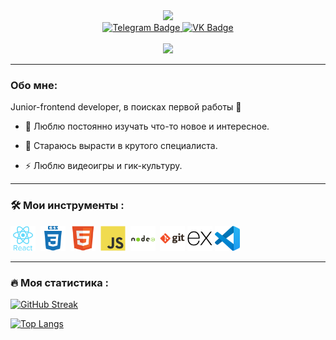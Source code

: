 <div id="header" align="center">
  <img src="https://media.giphy.com/media/aNqEFrYVnsS52/giphy.gif" width="200px"/>
    <div id="badges">
      <a href="https://t.me/rafforty">
        <img src="https://img.shields.io/badge/Telegram-blue?logo=telegram&logoColor=white" alt="Telegram Badge"/>
      </a>
      <a href="https://vk.com/rafforty">
        <img src="https://img.shields.io/badge/VK-blue?logo=VK&logoColor=white" alt="VK Badge"/>
      </a>
    </div>
  <img src="https://komarev.com/ghpvc/?username=rafforty&style=flat-square&color=blue" alt=""/>
  <div>
    <img src="https://media.giphy.com/media/Nx0rz3jtxtEre/giphy.gif" width="140px"/>
  </div>
</div>

---

### Обо мне:
Junior-frontend developer, в поисках первой работы :beginner:

- :telescope: Люблю постоянно изучать что-то новое и интересное.

- :seedling: Стараюсь вырасти в крутого специалиста.

- :zap: Люблю видеоигры и гик-культуру.

---

### :hammer_and_wrench: Мои инструменты :
<div>
  <img src="https://github.com/devicons/devicon/blob/master/icons/react/react-original-wordmark.svg" title="React" alt="React" width="40" height="40"/>&nbsp;
  <img src="https://github.com/devicons/devicon/blob/master/icons/css3/css3-plain-wordmark.svg"  title="CSS3" alt="CSS" width="40" height="40"/>&nbsp;
  <img src="https://github.com/devicons/devicon/blob/master/icons/html5/html5-original.svg" title="HTML5" alt="HTML" width="40" height="40"/>&nbsp;
  <img src="https://github.com/devicons/devicon/blob/master/icons/javascript/javascript-original.svg" title="JavaScript" alt="JavaScript" width="40" height="40"/>&nbsp;
  <img src="https://github.com/devicons/devicon/blob/master/icons/nodejs/nodejs-original-wordmark.svg" title="NodeJS" alt="NodeJS" width="40" height="40"/>&nbsp;
  <img src="https://github.com/devicons/devicon/blob/master/icons/git/git-original-wordmark.svg" title="Git" **alt="Git" width="40" height="40"/>
    <img src="https://github.com/devicons/devicon/blob/master/icons/express/express-original.svg" title="Express" **alt="Express" width="40" height="40"/>
    <img src="https://github.com/devicons/devicon/blob/master/icons/vscode/vscode-original.svg" title="VSCode" **alt="VSCode" width="40" height="40"/>
</div>

---

### :fire: Моя статистика :

[![GitHub Streak](http://github-readme-streak-stats.herokuapp.com?user=rafforty&theme=dark&background=000000)](https://git.io/streak-stats)

[![Top Langs](https://github-readme-stats.vercel.app/api/top-langs/?username=rafforty&layout=compact&theme=vision-friendly-dark)](https://github.com/anuraghazra/github-readme-stats)
